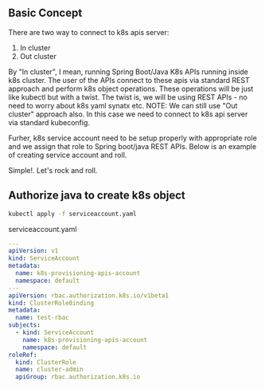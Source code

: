 ## Basic Concept

There are two way to connect to k8s apis server:
1. In cluster
2. Out cluster

By "In cluster", I mean, running Spring Boot/Java K8s APIs running inside k8s cluster. The user of the APIs connect to these apis via standard REST approach and perform k8s object operations. These operations will be just like kubectl but with a twist. The twist is, we will be using REST APIs - no need to worry about k8s yaml synatx etc.
NOTE: We can still use "Out cluster" approach also. In this case we need to connect to k8s api server via standard kubeconfig.

Furher, k8s service account need to be setup properly with appropriate role and we assign that role to Spring boot/java REST APIs. Below is an example of creating service account and roll.

Simple!. Let's rock and roll. 


## Authorize java to create k8s object

```bash
kubectl apply -f serviceaccount.yaml
```
serviceaccount.yaml
````yaml
---
apiVersion: v1
kind: ServiceAccount
metadata:
  name: k8s-provisioning-apis-account
  namespace: default
---
apiVersion: rbac.authorization.k8s.io/v1beta1
kind: ClusterRoleBinding
metadata:
  name: test-rbac
subjects:
  - kind: ServiceAccount
    name: k8s-provisioning-apis-account
    namespace: default
roleRef:
  kind: ClusterRole
  name: cluster-admin
  apiGroup: rbac.authorization.k8s.io
````